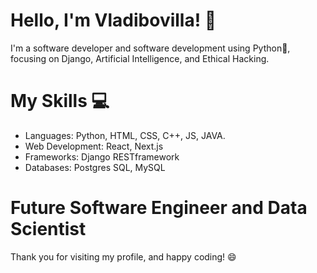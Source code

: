 # Hello, I'm Vladibovilla! 👋
I'm a software developer and software development using Python🐍, focusing on Django, Artificial Intelligence, and Ethical Hacking.

# My Skills 💻
- Languages: Python, HTML, CSS, C++, JS, JAVA.
- Web Development: React, Next.js
- Frameworks: Django RESTframework
- Databases: Postgres SQL, MySQL

# Future Software Engineer and Data Scientist

Thank you for visiting my profile, and happy coding! 😄
